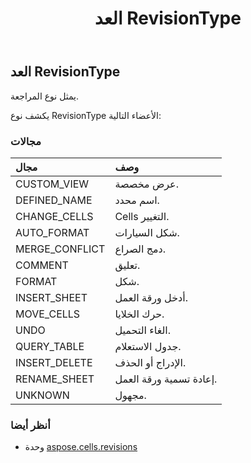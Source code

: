 ﻿---
title: العد RevisionType
second_title: Aspose.Cells for Python via .NET API المراجع
description:
type: docs
weight: 190
url: /ar/python-net/aspose.cells.revisions/revisiontype/
is_root: false
---
##  العد RevisionType
يمثل نوع المراجعة.



يكشف نوع RevisionType الأعضاء التالية:

###  مجالات
| مجال| وصف|
| :- | :- |
| CUSTOM_VIEW | عرض مخصصة.|
| DEFINED_NAME | اسم محدد.|
| CHANGE_CELLS | Cells التغيير.|
| AUTO_FORMAT | شكل السيارات.|
| MERGE_CONFLICT | دمج الصراع.|
| COMMENT | تعليق.|
| FORMAT | شكل.|
| INSERT_SHEET | أدخل ورقة العمل.|
| MOVE_CELLS |حرك الخلايا.|
| UNDO | الغاء التحميل.|
| QUERY_TABLE | جدول الاستعلام.|
| INSERT_DELETE | الإدراج أو الحذف.|
| RENAME_SHEET | إعادة تسمية ورقة العمل.|
| UNKNOWN | مجهول.|



###  أنظر أيضا
* وحدة [aspose.cells.revisions](..)
